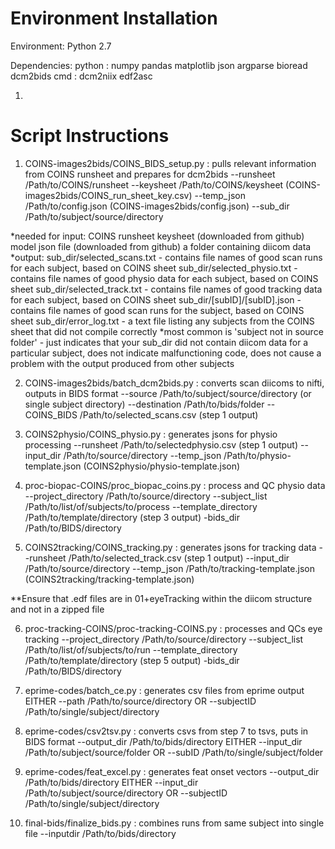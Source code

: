# Environment Installation

Environment: Python 2.7

Dependencies: 
python : numpy pandas matplotlib json argparse bioread dcm2bids
cmd : dcm2niix edf2asc

1) 

# Script Instructions

1) COINS-images2bids/COINS_BIDS_setup.py : pulls relevant information from COINS runsheet and prepares for dcm2bids
  --runsheet /Path/to/COINS/runsheet
  --keysheet /Path/to/COINS/keysheet (COINS-images2bids/COINS_run_sheet_key.csv)
  --temp_json /Path/to/config.json (COINS-images2bids/config.json)
  --sub_dir /Path/to/subject/source/directory 
  
  *needed for input: 
    COINS runsheet
    keysheet (downloaded from github)
    model json file (downloaded from github)
    a folder containing diicom data
  *output: 
    sub_dir/selected_scans.txt - contains file names of good scan runs for each subject, based on COINS sheet
    sub_dir/selected_physio.txt - contains file names of good physio data for each subject, based on COINS sheet
    sub_dir/selected_track.txt - contains file names of good tracking data for each subject, based on COINS sheet
    sub_dir/[subID]/[subID].json - contains file names of good scan runs for the subject, based on COINS sheet
    sub_dir/error_log.txt - a text file listing any subjects from the COINS sheet that did not compile correctly
      *most common is 'subject not in source folder' - just indicates that your sub_dir did not contain diicom data for a particular subject, does not indicate malfunctioning code, does not cause a problem with the output produced from other subjects
  
2) COINS-images2bids/batch_dcm2bids.py : converts scan diicoms to nifti, outputs in BIDS format
  --source /Path/to/subject/source/directory (or single subject directory)
  --destination /Path/to/bids/folder 
  --COINS_BIDS /Path/to/selected_scans.csv (step 1 output)
  
3) COINS2physio/COINS_physio.py : generates jsons for physio processing
  --runsheet /Path/to/selectedphysio.csv (step 1 output)
  --input_dir /Path/to/source/directory
  --temp_json /Path/to/physio-template.json (COINS2physio/physio-template.json)
  
4) proc-biopac-COINS/proc_biopac_coins.py : process and QC physio data
  --project_directory /Path/to/source/directory
  --subject_list /Path/to/list/of/subjects/to/process
  --template_directory /Path/to/template/directory (step 3 output)
  -bids_dir /Path/to/BIDS/directory

5) COINS2tracking/COINS_tracking.py : generates jsons for tracking data
  --runsheet /Path/to/selected_track.csv (step 1 output)
  --input_dir /Path/to/source/directory
  --temp_json /Path/to/tracking-template.json (COINS2tracking/tracking-template.json)

**Ensure that .edf files are in 01+eyeTracking within the diicom structure and not in a zipped file

6) proc-tracking-COINS/proc-tracking-COINS.py : processes and QCs eye tracking
  --project_directory /Path/to/source/directory
  --subject_list /Path/to/list/of/subjects/to/run
  --template_directory /Path/to/template/directory (step 5 output)
  -bids_dir /Path/to/BIDS/directory
  
7) eprime-codes/batch_ce.py : generates csv files from eprime output
  EITHER
  --path /Path/to/source/directory
  OR
  --subjectID /Path/to/single/subject/directory
  
8) eprime-codes/csv2tsv.py : converts csvs from step 7 to tsvs, puts in BIDS format
  --output_dir /Path/to/bids/directory
  EITHER
  --input_dir /Path/to/subject/source/folder
  OR
  --subID /Path/to/single/subject/folder
  
9) eprime-codes/feat_excel.py : generates feat onset vectors
  --output_dir /Path/to/bids/directory
  EITHER
  --input_dir /Path/to/subject/source/directory
  OR
  --subjectID /Path/to/single/subject/directory

10) final-bids/finalize_bids.py : combines runs from same subject into single file
  --inputdir /Path/to/bids/directory